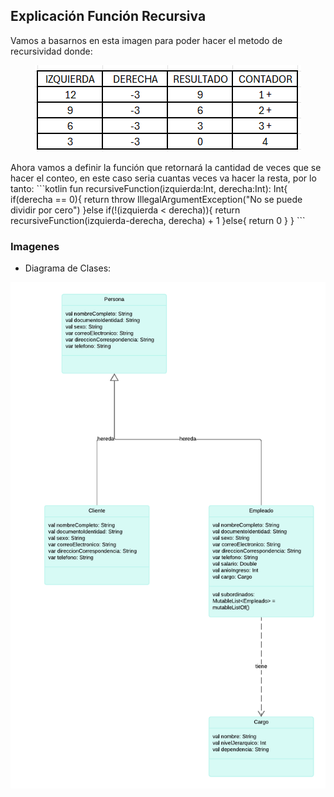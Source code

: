 ## Explicación Función Recursiva
Vamos a basarnos en esta imagen para poder hacer el metodo de recursividad donde:
<div align="center"> 
  
![Alter](Img/table.png)

</div>
Ahora vamos a definir la función que retornará la cantidad de veces que se hacer el conteo, en este caso seria cuantas veces va hacer la resta, por lo tanto: 
```kotlin
fun recursiveFunction(izquierda:Int, derecha:Int): Int{
    if(derecha == 0){
       return throw IllegalArgumentException("No se puede dividir por cero")
    }else if(!(izquierda < derecha)){
         return recursiveFunction(izquierda-derecha, derecha) + 1
    }else{
        return 0
    }  
}
```
                           
### Imagenes
- Diagrama de Clases:


<div align="center"> 
  
![Alter](Img/class.png)

</div>

